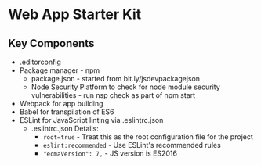 # Web App Starter Kit

## Key Components
* .editorconfig
* Package manager - npm
  * package.json - started from bit.ly/jsdevpackagejson
  * Node Security Platform to check for node module security vulnerabilities - run nsp check as part of npm start
* Webpack for app building
* Babel for transpilation of ES6
* ESLint for JavaScript linting via .eslintrc.json
  * .eslintrc.json Details:
    * `root=true` - Treat this as the root configuration file for the project
    * `eslint:recommended` - Use ESLint's recommended rules
    * `"ecmaVersion": 7,` - JS version is ES2016

